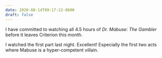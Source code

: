 ```yaml
---
date: 2020-08-14T09:17:12-0600
draft: false
---
```


I have committed to watching all 4.5 hours of _Dr. Mabuse: The Gambler_ before it leaves Criterion this month.

I watched the first part last night. Excellent! Especially the first two acts where Mabuse is a hyper-competent villain.

